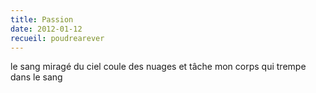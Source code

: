 ```yaml
---
title: Passion
date: 2012-01-12
recueil: poudrearever
---
```


le sang miragé du ciel
coule des nuages et tâche
mon corps qui trempe
dans le sang
